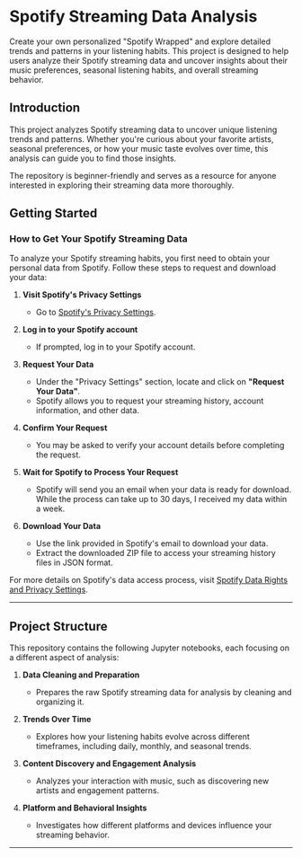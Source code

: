 # Spotify Streaming Data Analysis

Create your own personalized "Spotify Wrapped" and explore detailed trends and patterns in your listening habits. This project is designed to help users analyze their Spotify streaming data and uncover insights about their music preferences, seasonal listening habits, and overall streaming behavior.

## Introduction

This project analyzes Spotify streaming data to uncover unique listening trends and patterns. Whether you're curious about your favorite artists, seasonal preferences, or how your music taste evolves over time, this analysis can guide you to find those insights. 

The repository is beginner-friendly and serves as a resource for anyone interested in exploring their streaming data more thoroughly.

## Getting Started

### How to Get Your Spotify Streaming Data

To analyze your Spotify streaming habits, you first need to obtain your personal data from Spotify. Follow these steps to request and download your data:

1. **Visit Spotify's Privacy Settings**  
   - Go to [Spotify's Privacy Settings](https://www.spotify.com/account/privacy/).

2. **Log in to your Spotify account**  
   - If prompted, log in to your Spotify account.

3. **Request Your Data**  
   - Under the "Privacy Settings" section, locate and click on **"Request Your Data"**.  
   - Spotify allows you to request your streaming history, account information, and other data.

4. **Confirm Your Request**  
   - You may be asked to verify your account details before completing the request.

5. **Wait for Spotify to Process Your Request**  
   - Spotify will send you an email when your data is ready for download. While the process can take up to 30 days, I received my data within a week.

6. **Download Your Data**  
   - Use the link provided in Spotify's email to download your data.  
   - Extract the downloaded ZIP file to access your streaming history files in JSON format.

For more details on Spotify's data access process, visit [Spotify Data Rights and Privacy Settings](https://www.spotify.com/account/privacy/).

---

## Project Structure

This repository contains the following Jupyter notebooks, each focusing on a different aspect of analysis:

1. **Data Cleaning and Preparation**  
   - Prepares the raw Spotify streaming data for analysis by cleaning and organizing it.

2. **Trends Over Time**  
   - Explores how your listening habits evolve across different timeframes, including daily, monthly, and seasonal trends.

3. **Content Discovery and Engagement Analysis**  
   - Analyzes your interaction with music, such as discovering new artists and engagement patterns.

4. **Platform and Behavioral Insights**  
   - Investigates how different platforms and devices influence your streaming behavior.

---


